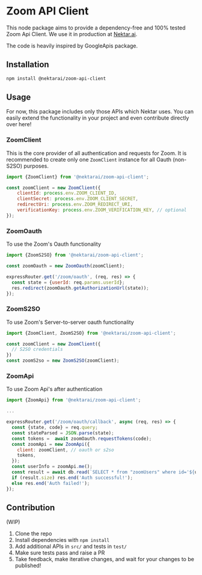 # Zoom API Client

This node package aims to provide a dependency-free and 100% tested Zoom Api Client. We use it in production at [Nektar.ai](http://nektar.ai).

The code is heavily inspired by GoogleApis package.

## Installation

```sh
npm install @nektarai/zoom-api-client
```

## Usage

For now, this package includes only those APIs which Nektar uses. You can easily extend the functionality in your project and even contribute directly over here!

### ZoomClient

This is the core provider of all authentication and requests for Zoom.
It is recommended to create only one `ZoomClient` instance for all Oauth (non-S2SO) purposes.

```js
import {ZoomClient} from '@nektarai/zoom-api-client';

const zoomClient = new ZoomClient({
    clientId: process.env.ZOOM_CLIENT_ID,
    clientSecret: process.env.ZOOM_CLIENT_SECRET,
    redirectUri: process.env.ZOOM_REDIRECT_URI,
    verificationKey: process.env.ZOOM_VERIFICATION_KEY, // optional
});
```

### ZoomOauth

To use the Zoom's Oauth functionality

```js
import {ZoomS2SO} from '@nektarai/zoom-api-client';

const zoomOauth = new ZoomOauth(zoomClient);

expressRouter.get('/zoom/oauth', (req, res) => {
  const state = {userId: req.params.userId};
  res.redirect(zoomOauth.getAuthorizationUrl(state));
});
```

### ZoomS2SO

To use Zoom's Server-to-server oauth functionality

```js
import {ZoomClient, ZoomS2SO} from '@nektarai/zoom-api-client';

const zoomClient = new ZoomClient({
  // S2SO credentials
})
const zoomS2so = new ZoomS2SO(zoomClient);
```

### ZoomApi

To use Zoom Api's after authentication

```js
import {ZoomApi} from '@nektarai/zoom-api-client';

...

expressRouter.get('/zoom/oauth/callback', async (req, res) => {
  const {state, code} = req.query;
  const stateParsed = JSON.parse(state);
  const tokens =  await zoomOauth.requestTokens(code);
  const zoomApi = new ZoomApi({
    client: zoomClient, // oauth or s2so
    tokens,
  });
  const userInfo = zoomApi.me();
  const result = await db.read(`SELECT * from "zoomUsers" where id='${userInfo.id}'`);
  if (result.size) res.end('Auth successful!');
  else res.end('Auth failed!');
});
```

## Contribution

(WIP)

1. Clone the repo
1. Install dependencies with `npm install`
1. Add additional APIs in `src/` and tests in `test/`
1. Make sure tests pass and raise a PR
1. Take feedback, make iterative changes, and wait for your changes to be published!

